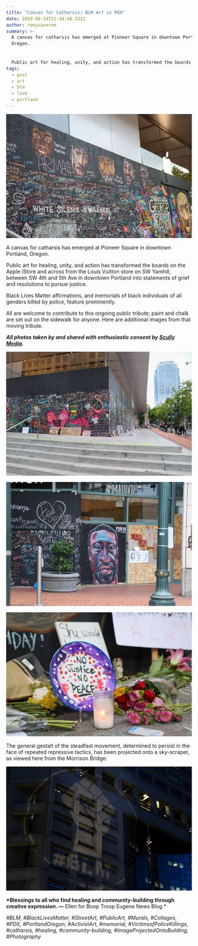 ```yaml
---
title: "Canvas for Catharsis: BLM Art in PDX"
date: 2020-06-24T21:44:48.231Z
author: remysaverem
summary: >-
  A canvas for catharsis has emerged at Pioneer Square in downtown Portland,
  Oregon.


  Public art for healing, unity, and action has transformed the boards on the Apple iStore and across from the Louis Vuitton store on SW Yamhill, between SW 4th and 5th Ave in downtown Portland into statements of grief and resolutions to pursue justice.
tags:
  - post
  - art
  - blm
  - love
  - portland
---
```

![pioneer square5](/static/img/pioneer-square5-1-.jpg)

A canvas for catharsis has emerged at Pioneer Square in downtown Portland, Oregon.

Public art for healing, unity, and action has transformed the boards on the Apple iStore and across from the Louis Vuitton store on SW Yamhill, between SW 4th and 5th Ave in downtown Portland into statements of grief and resolutions to pursue justice.

Black Lives Matter affirmations, and memorials of black individuals of all genders killed by police, feature prominently.

All are welcome to contribute to this ongoing public tribute; paint and chalk are set out on the sidewalk for anyone. Here are additional images from that moving tribute.

***All photos taken by and shared with enthusiastic consent by [Scully Media](https://www.facebook.com/scullymediapage/).***

![pioneer square3](/static/img/pioneer-square3-1-.jpg)

![pioneer square2](/static/img/pioneer-square2-1-.jpg)

![pioneer square9](/static/img/pioneer-square9-1-.jpg)

The general gestalt of the steadfast movement, determined to persist in the face of repeated repressive tactics, has been projected onto a sky-scraper, as viewed here from the Morrison Bridge:

![blm projected on building photo by scully media](/static/img/blm-projected-on-building-photo-by-scully-media-1-.jpg)

**\*Blessings to all who find healing and community-building through creative expression. —** Ellen for Boop Troop Eugene News Blog.*

*\#BLM, #BlackLivesMatter, #StreetArt, #PublicArt, #Murals, #Collages, #PDX, #PortlandOregon, #ActivistArt, #memorial, #VictimsofPoliceKillings, #catharsis, #healing, #community-building, #ImageProjectedOntoBuilding, #Photography*
